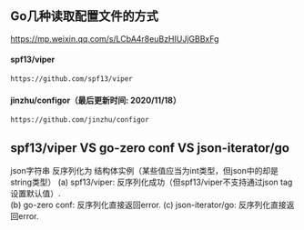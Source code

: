 ## Go几种读取配置文件的方式

https://mp.weixin.qq.com/s/LCbA4r8euBzHIUJjGBBxFg

#### spf13/viper

    https://github.com/spf13/viper

#### jinzhu/configor（最后更新时间: 2020/11/18）

    https://github.com/jinzhu/configor

## spf13/viper VS go-zero conf VS json-iterator/go

json字符串 反序列化为 结构体实例（某些值应当为int类型，但json中的却是string类型）
(a) spf13/viper:        反序列化成功（但spf13/viper不支持通过json tag设置默认值）.    
(b) go-zero conf:       反序列化直接返回error.
(c) json-iterator/go:   反序列化直接返回error.
